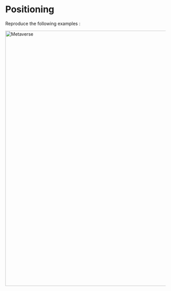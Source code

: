 # Positioning

Reproduce the following examples :

<img src="http://superadmin.sikara.fr/uploads/B-css-posi-exo.jpg" alt="Metaverse" width="800" />
